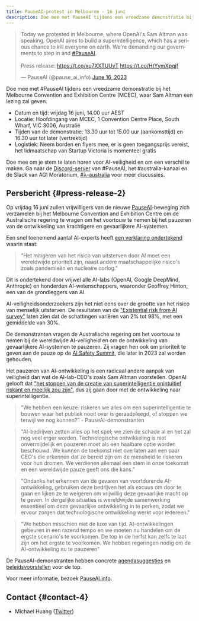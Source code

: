 ```yaml
---
title: PauseAI-protest in Melbourne - 16 juni
description: Doe mee met PauseAI tijdens een vreedzame demonstratie bij het Melbourne Convention and Exhibition Centre (MCEC), waar Sam Altman een lezing zal geven in Melbourne.
---
```


<script>
    import WidgetConsent from '$lib/components/widget-consent/WidgetConsent.svelte'
</script>

<WidgetConsent>
<div>
<blockquote class="twitter-tweet"><p lang="en" dir="ltr">Today we protested in Melbourne, where OpenAI&#39;s Sam Altman was speaking. OpenAI aims to build a superintelligence, which has a serious chance to kill everyone on earth. We&#39;re demanding our governments to step in and <a href="https://twitter.com/hashtag/PauseAI?src=hash&amp;ref_src=twsrc%5Etfw">#PauseAI</a>.<br><br>Press release: <a href="https://t.co/xu7XXTUUyT">https://t.co/xu7XXTUUyT</a> <a href="https://t.co/HtYymXpqjf">https://t.co/HtYymXpqjf</a></p>&mdash; PauseAI (@pause_ai_info) <a href="https://twitter.com/pause_ai_info/status/1669809871867240451?ref_src=twsrc%5Etfw">June 16, 2023</a></blockquote> <script async src="https://platform.twitter.com/widgets.js" charset="utf-8"></script>
</div>
</WidgetConsent>

Doe mee met #PauseAI tijdens een vreedzame demonstratie bij het Melbourne Convention and Exhibition Centre (MCEC), waar Sam Altman een lezing zal geven.

- Datum en tijd: vrijdag 16 juni, 14.00 uur AEST
- Locatie: Hoofdingang van MCEC, 1 Convention Centre Place, South Wharf, VIC 3006, Australië
- Tijden van de demonstratie: 13.30 uur tot 15.00 uur (aankomsttijd) en 16.30 uur tot later (vertrektijd)
- Logistiek: Neem borden en flyers mee, er is geen toegangsprijs vereist, het lidmaatschap van Startup Victoria is momenteel gratis

Doe mee om je stem te laten horen voor AI-veiligheid en om een verschil te maken. Ga naar de [Discord-server](https://discord.gg/2XXWXvErfA) van #PauseAI, het #australia-kanaal en de Slack van AGI Moratorium, [#λ-australia](https://www.campaignforaisafety.org/r/2b0991d9?m=4045bfdd-2b52-4fa2-b4c5-0d8adb4aac63) voor meer discussies.

## Persbericht {#press-release-2}

Op vrijdag 16 juni zullen vrijwilligers van de nieuwe [PauseAI](http://pauseai.info)-beweging zich verzamelen bij het Melbourne Convention and Exhibition Centre om de Australische regering te vragen om het voortouw te nemen bij het pauzeren van de ontwikkeling van krachtigere en gevaarlijkere AI-systemen.

Een snel toenemend aantal AI-experts heeft [een verklaring ondertekend](https://www.safe.ai/statement-on-ai-risk) waarin staat:

> "Het mitigeren van het risico van uitsterven door AI moet een wereldwijde prioriteit zijn, naast andere maatschappelijke risico's zoals pandemieën en nucleaire oorlog."

Dit is ondertekend door vrijwel alle AI-labs (OpenAI, Google DeepMind, Anthropic) en honderden AI-wetenschappers, waaronder Geoffrey Hinton, een van de grondleggers van AI.

AI-veiligheidsonderzoekers zijn het niet eens over de grootte van het risico van menselijk uitsterven.
De resultaten van de ["Existential risk from AI survey"](https://forum.effectivealtruism.org/posts/8CM9vZ2nnQsWJNsHx/existential-risk-from-ai-survey-results) laten zien dat de schattingen variëren van 2% tot 98%, met een gemiddelde van 30%.

De demonstranten vragen de Australische regering om het voortouw te nemen bij de wereldwijde AI-veiligheid en om de ontwikkeling van gevaarlijkere AI-systemen te pauzeren.
Zij vragen hen ook om prioriteit te geven aan de pauze op de [AI Safety Summit](https://pauseai.info/summit), die later in 2023 zal worden gehouden.

Het pauzeren van AI-ontwikkeling is een radicaal andere aanpak van veiligheid dan wat de AI-lab-CEO's zoals Sam Altman voorstellen.
OpenAI gelooft dat ["het stoppen van de creatie van superintelligentie onintuitief riskant en moeilijk zou zijn"](https://openai.com/blog/governance-of-superintelligence), dus zij gaan door met de ontwikkeling naar superintelligentie.

> "We hebben een keuze: riskeren we alles om een superintelligentie te bouwen waar het publiek nooit over is geraadpleegd, of stoppen we terwijl we nog kunnen?" - PauseAI-demonstranten

> "AI-bedrijven zetten alles op het spel; we zien de schade al en het zal nog veel erger worden. Technologische ontwikkeling is niet onvermijdelijk en pauzeren moet als een haalbare optie worden beschouwd. We kunnen de toekomst niet overlaten aan een paar CEO's die erkennen dat ze bereid zijn om de mensheid te riskeren voor hun dromen. We verdienen allemaal een stem in onze toekomst en een wereldwijde pauze geeft ons die kans."

> "Ondanks het erkennen van de gevaren van voortdurende AI-ontwikkeling, gebruiken deze bedrijven het als excuus om door te gaan en lijken ze te weigeren om vrijwillig deze gevaarlijke macht op te geven. In dergelijke situaties is wereldwijde samenwerking essentieel om deze gevaarlijke ontwikkeling in te perken, zodat we ervoor zorgen dat technologische ontwikkeling werkt voor iedereen."

> "We hebben misschien niet de luxe van tijd. AI-ontwikkelingen gebeuren in een razend tempo en we moeten nu handelen om de ergste scenario's te voorkomen. De top in de herfst kan zelfs te laat zijn om het ergste te voorkomen. We hebben regeringen nodig om de AI-ontwikkeling nu te pauzeren"

De PauseAI-demonstranten hebben concrete [agendasuggesties](/summit) en [beleidsvoorstellen](/proposal) voor de top.

Voor meer informatie, bezoek [PauseAI.info](http://pauseai.info).

## Contact {#contact-4}

- Michael Huang ([Twitter](https://twitter.com/michhuan))
